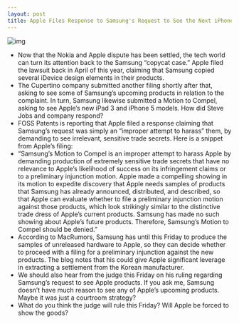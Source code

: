 ```yaml
---
layout: post
title: Apple Files Response to Samsung's Request to See the Next iPhone
---
```

![img](http://media.idownloadblog.com/wp-content/uploads/2011/06/samsung-vs-apple.png)
* Now that the Nokia and Apple dispute has been settled, the tech world can turn its attention back to the Samsung “copycat case.” Apple filed the lawsuit back in April of this year, claiming that Samsung copied several iDevice design elements in their products.
* The Cupertino company submitted another filing shortly after that, asking to see some of Samsung’s upcoming products in relation to the complaint. In turn, Samsung likewise submitted a Motion to Compel, asking to see Apple’s new iPad 3 and iPhone 5 models. How did Steve Jobs and company respond?
* FOSS Patents is reporting that Apple filed a response claiming that Samsung’s request was simply an “improper attempt to harass” them, by demanding to see irrelevant, sensitive trade secrets. Here is a snippet from Apple’s filing:
* “Samsung’s Motion to Compel is an improper attempt to harass Apple by demanding production of extremely sensitive trade secrets that have no relevance to Apple’s likelihood of success on its infringement claims or to a preliminary injunction motion. Apple made a compelling showing in its motion to expedite discovery that Apple needs samples of products that Samsung has already announced, distributed, and described, so that Apple can evaluate whether to file a preliminary injunction motion against those products, which look strikingly similar to the distinctive trade dress of Apple’s current products. Samsung has made no such showing about Apple’s future products. Therefore, Samsung’s Motion to Compel should be denied.”
* According to MacRumors, Samsung has until this Friday to produce the samples of unreleased hardware to Apple, so they can decide whether to proceed with a filing for a preliminary injunction against the new products. The blog notes that his could give Apple significant leverage in extracting a settlement from the Korean manufacturer.
* We should also hear from the judge this Friday on his ruling regarding Samsung’s request to see Apple products. If you ask me, Samsung doesn’t have much reason to see any of Apple’s upcoming products. Maybe it was just a courtroom strategy?
* What do you think the judge will rule this Friday? Will Apple be forced to show the goods?

